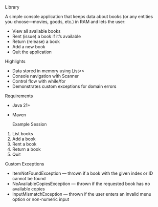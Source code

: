 Library

A simple console application that keeps data about books (or any entities you choose—movies, goods, etc.) in RAM and lets the user:
 - View all available books
 - Rent (issue) a book if it’s available
 - Return (release) a book
 - Add a new book
 - Quit the application

Highlights
 - Data stored in memory using List<>
 - Console navigation with Scanner
 - Control flow with while/for
 - Demonstrates custom exceptions for domain errors

Requirements
 - Java 21+ 
 - Maven

   Example Session
1) List books
2) Add a book 
3) Rent a book 
4) Return a book
5) Quit

Custom Exceptions
 - ItemNotFoundException — thrown if a book with the given index or ID cannot be found
 - NoAvailableCopiesException — thrown if the requested book has no available copies
 - InputMismatchException — thrown if the user enters an invalid menu option or non-numeric input

